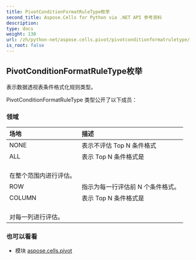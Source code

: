 ```yaml
---
title: PivotConditionFormatRuleType枚举
second_title: Aspose.Cells for Python via .NET API 参考资料
description:
type: docs
weight: 130
url: /zh/python-net/aspose.cells.pivot/pivotconditionformatruletype/
is_root: false
---
```

## PivotConditionFormatRuleType枚举
表示数据透视表条件格式化规则类型。



PivotConditionFormatRuleType 类型公开了以下成员：

### 领域
|场地|描述|
| :- | :- |
| NONE |表示不评估 Top N 条件格式|
| ALL |表示 Top N 条件格式是<br/>在整个范围内进行评估。|
| ROW |指示为每一行评估前 N 个条件格式。|
| COLUMN |表示 Top N 条件格式是<br/>对每一列进行评估。|



### 也可以看看
* 模块 [aspose.cells.pivot](..)
